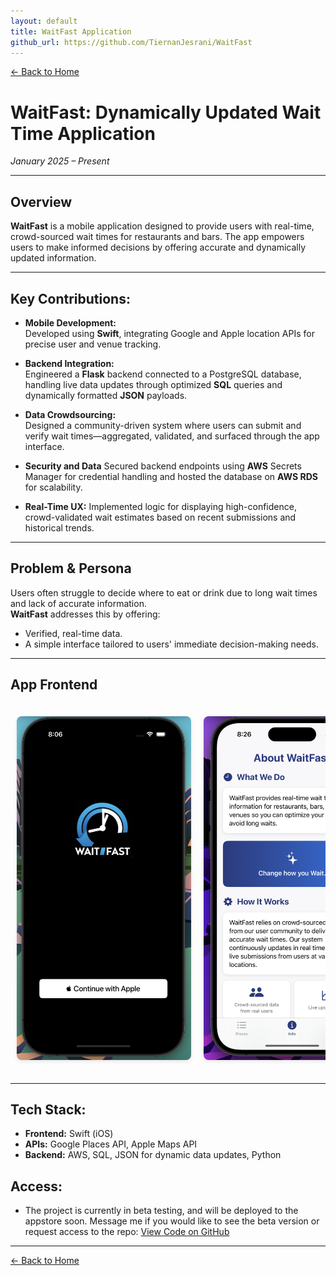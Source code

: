 ```yaml
---
layout: default
title: WaitFast Application
github_url: https://github.com/TiernanJesrani/WaitFast
---
```


<style>
  .slider-container {
    width: 100%;
    overflow-x: auto;
    white-space: nowrap;
    padding: 20px 0;
    -webkit-overflow-scrolling: touch; 
    scrollbar-width: thin; 
  }
  
  .slider-container::-webkit-scrollbar {
    height: 8px;
  }
  
  .slider-container::-webkit-scrollbar-thumb {
    background-color: rgba(0, 0, 0, 0.3);
    border-radius: 4px;
  }
  
  .slider {
    display: inline-flex;
    flex-wrap: nowrap;
  }
  
  .slider img {
    width: 300px;
    height: 550px; 
    object-fit: cover; 
    margin: 0 10px;
    border-radius: 8px;
    box-shadow: 0 2px 6px rgba(0, 0, 0, 0.1);
  }
</style>

[← Back to Home](../index.html)

# WaitFast: Dynamically Updated Wait Time Application  
*January 2025 – Present*

---

## Overview

**WaitFast** is a mobile application designed to provide users with real-time, crowd-sourced wait times for restaurants and bars. The app empowers users to make informed decisions by offering accurate and dynamically updated information.

---

## Key Contributions:
- **Mobile Development:**  
  Developed using **Swift**, integrating Google and Apple location APIs for precise user and venue tracking.

- **Backend Integration:**  
  Engineered a **Flask** backend connected to a PostgreSQL database, handling live data updates through optimized **SQL** queries and dynamically formatted **JSON** payloads.

- **Data Crowdsourcing:**  
  Designed a community-driven system where users can submit and verify wait times—aggregated, validated, and surfaced through the app interface.

- **Security and Data**
  Secured backend endpoints using **AWS** Secrets Manager for credential handling and hosted the database on **AWS RDS** for scalability.
  
- **Real-Time UX:**
  Implemented logic for displaying high-confidence, crowd-validated wait estimates based on recent submissions and historical trends.

---

## Problem & Persona

Users often struggle to decide where to eat or drink due to long wait times and lack of accurate information.  
**WaitFast** addresses this by offering:
- Verified, real-time data.
- A simple interface tailored to users' immediate decision-making needs.

---

## App Frontend 

<div style="text-align: center;">
  <div class="slider-container">
    <div class="slider">
      <img src="../assets/images/1.png" alt="Mockup 1">
      <img src="../assets/images/9.png" alt="Mockup 9">
      <img src="../assets/images/4.png" alt="Mockup 4">
      <img src="../assets/images/2.png" alt="Mockup 2">
      <img src="../assets/images/3.png" alt="Mockup 3">
    </div>
  </div>
</div>

---

## Tech Stack:
- **Frontend:** Swift (iOS)
- **APIs:** Google Places API, Apple Maps API
- **Backend:** AWS, SQL, JSON for dynamic data updates, Python 

## Access:
- The project is currently in beta testing, and will be deployed to the appstore soon. Message me if you would like to see the beta version or request access to the repo:
[View Code on GitHub](https://github.com/TiernanJesrani/WaitFast)

---

[← Back to Home](../index.html)